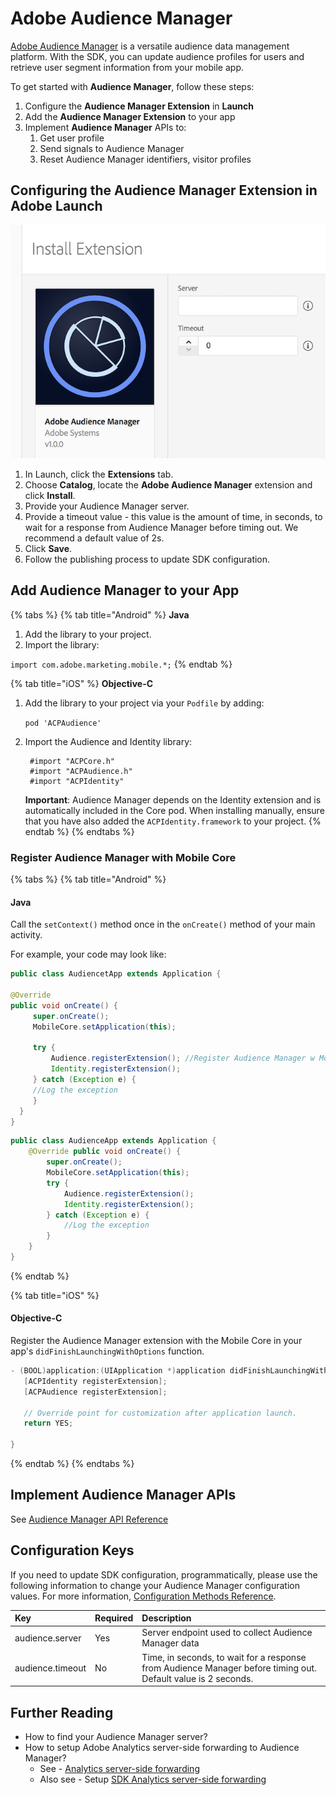 # Adobe Audience Manager

[Adobe Audience Manager](https://www.adobe.com/analytics/audience-manager.html) is a versatile audience data management platform. With the SDK, you can update audience profiles for users and retrieve user segment information from your mobile app.

To get started with **Audience Manager**, follow these steps:

1. Configure the **Audience Manager Extension** in **Launch**
2. Add the **Audience Manager Extension** to your app
3. Implement **Audience Manager** APIs to:
   1. Get user profile
   2. Send signals to Audience Manager
   3. Reset Audience Manager identifiers, visitor profiles

## Configuring the Audience Manager Extension in Adobe Launch <a id="configuring-the-audience-manager-extension-in-adobe-launch"></a>

![Adobe Audience Manager Extension Configuration](../../.gitbook/assets/screen-shot-2018-10-04-at-7.51.32-pm%20%281%29.png)

1. In Launch, click the **Extensions** tab.
2. Choose **Catalog**, locate the **Adobe Audience Manager** extension and click **Install**.
3. Provide your Audience Manager server.
4. Provide a timeout value - this value is the amount of time, in seconds, to wait for a response from Audience Manager before timing out. We recommend a default value of 2s.
5. Click **Save**.
6. Follow the publishing process to update SDK configuration.

## Add Audience Manager to your App

{% tabs %}
{% tab title="Android" %}
**Java**

1. Add the library to your project.
2. Import the library:

`import com.adobe.marketing.mobile.*;`
{% endtab %}

{% tab title="iOS" %}
**Objective-C**

1. Add the library to your project via your `Podfile` by adding:

   `pod 'ACPAudience'`

2. Import the Audience and Identity library:

   ```text
    #import "ACPCore.h"
    #import "ACPAudience.h"
    #import "ACPIdentity"
   ```

   **Important**: Audience Manager depends on the Identity extension and is automatically included in the Core pod. When installing manually, ensure that you have also added the `ACPIdentity.framework` to your project.
   {% endtab %}
   {% endtabs %}

### Register Audience Manager with Mobile Core

{% tabs %}
{% tab title="Android" %}
#### **Java**

Call the `setContext()` method once in the `onCreate()` method of your main activity. 

For example, your code may look like:

```java
public class AudiencetApp extends Application {

@Override
public void onCreate() {
     super.onCreate();
     MobileCore.setApplication(this);
     
     try {
         Audience.registerExtension(); //Register Audience Manager w Mobile Core
         Identity.registerExtension();
     } catch (Exception e) {
     //Log the exception
     }
  }
}
```



```java
public class AudienceApp extends Application {​ 
	@Override public void onCreate() {     
		super.onCreate();     
		MobileCore.setApplication(this);​     
		try {         
			Audience.registerExtension();
			Identity.registerExtension();     
		} catch (Exception e) {         
			//Log the exception     
		} 
	}
}
```
{% endtab %}

{% tab title="iOS" %}
#### **Objective-C**

Register the Audience Manager extension with the Mobile Core in your app's `didFinishLaunchingWithOptions` function.

```objectivec
- (BOOL)application:(UIApplication *)application didFinishLaunchingWithOptions:(NSDictionary *)launchOptions {
   [ACPIdentity registerExtension];
   [ACPAudience registerExtension];
   
   // Override point for customization after application launch.
   return YES;
   
}
```
{% endtab %}
{% endtabs %}

## Implement Audience Manager APIs

See [Audience Manager API Reference](audience-manager-api-reference.md)

## Configuration Keys

If you need to update SDK configuration, programmatically, please use the following information to change your Audience Manager configuration values. For more information, [Configuration Methods Reference](../mobile-core/configuration-reference/#update-configuration).

| Key | Required | Description |
| :--- | :--- | :--- |
| audience.server | Yes | Server endpoint used to collect Audience Manager data |
| audience.timeout | No | Time, in seconds, to wait for a response from Audience Manager before timing out. Default value is 2 seconds. |

## Further Reading

* How to find your Audience Manager server?
* How to setup Adobe Analytics server-side forwarding to Audience Manager?
  * See - [Analytics server-side forwarding](https://marketing.adobe.com/resources/help/en_US/reference/ssf.html)
  * Also see - Setup [SDK Analytics server-side forwarding](../adobe-analytics/#server-side-forwarding-with-audience-manager)


